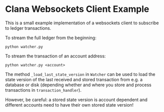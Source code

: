 # Clana Websockets Client Example

This is a small example implementation of a websockets client to subscribe to ledger transactions. 

To stream the full ledger from the beginning:
```
python watcher.py
```

To stream the transaction of an account address:
```
python watcher.py <account>
```

The method `_load_last_state_version` in `Watcher` can be used to load the 
state version of the last received and stored transaction from e.g. a database or disk
(depending whether and where you store and process transactions in `transaction_handler`). 

However, be careful: a stored state version is account dependent and
different accounts need to have their own stored state version!